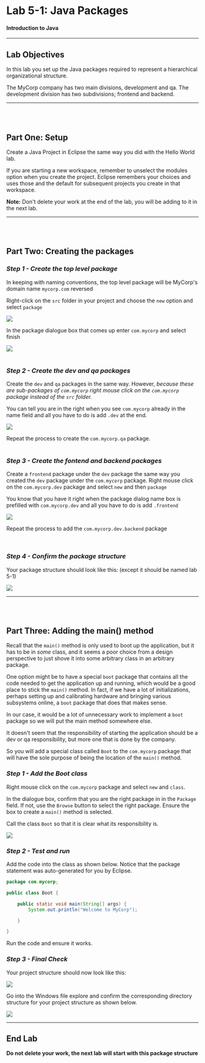 # Lab 5-1: Java Packages

#### Introduction to Java

---

## Lab Objectives

In this lab you set up the Java packages required to represent a hierarchical organizational structure.

The MyCorp company has two main divisions, development and qa. The development division has two subdivisions; frontend and backend.

---
<br/>
<br/>

## Part One: Setup

Create a Java Project in Eclipse the same way you did with the Hello World lab. 

If you are starting a new workspace, remember to unselect the modules option when you create the project. Eclipse remembers your choices and uses those and the default for subsequent projects you create in that workspace.

**Note:** Don't delete your work at the end of the lab, you will be adding to it in the next lab.

---
<br/>
<br/>

## Part Two: Creating the packages

### _Step 1 - Create the top level package_

In keeping with naming conventions, the top level package will be MyCorp's domain name `mycorp.com` reversed

Right-click on the `src` folder in your project and choose the `new` option and select `package`


<img src="images/Lab2-1_1_TopPackage.png">

<br/>

In the package dialogue box that comes up enter `com.mycorp` and select finish



<img src="images/Lab2-1_2_commycorp.png">

<br/>
<br/>

### _Step 2 - Create the dev and qa packages_

Create the `dev` and `qa` packages in the same way. However, _because these are sub-packages of `com.mycorp` right mouse click on the `com.mycorp` package instead of the `src` folder._

You can tell you are in the right when you see `com.mycorp` already in the name field and all you have to do is add `.dev` at the end.



<img src="images/Lab2-1_3_dev.png">

<br/>

Repeat the process to create the `com.mycorp.qa` package.
<br/>
<br/>

### _Step 3 - Create the fontend and backend packages_

Create a `frontend` package under the `dev` package the same way you created the `dev` package under the `com.mycorp` package.  Right mouse click on the `com.mycorp.dev` package and select `new` and then `package`

You know that you have it right when the package dialog name box is prefilled with `com.mycorp.dev` and all you have to do is add `.frontend` 




<img src="images/Lab2-1_4_frontend.png">

<br/>

Repeat the process to add the `com.mycorp.dev.backend` package

<br/>

### _Step 4 - Confirm the package structure_

Your package structure should look like this: (except it should be named lab 5-1)



<img src="images/Lab2-1_5_struct.png">

---

<br/>
<br/>

## Part Three: Adding the main() method

Recall that the `main()` method is only used to boot up the application, but it has to be in _some_ class, and it seems a poor choice from a design perspective to just shove it into some arbitrary class in an arbitrary package. 

One option might be to have a special `boot` package that contains all the code needed to get the application up and running, which would be a good place to stick the `main()` method.  In fact, if we have a lot of initializations, perhaps setting up and calibrating hardware and bringing various subsystems online, a `boot` package that does that makes sense.

In our case, it would be a lot of unnecessary work to implement a `boot` package so we will put the main method somewhere else.

It doesn't seem that the responsibility of starting the application should be a dev or qa responsibility, but more one that is done by the company.

So you will add a special class called `Boot` to the `com.mycorp` package that will have the sole purpose of being the location of the `main()` method.

### _Step 1 - Add the Boot class_


Right mouse click on the `com.mycorp` package and select `new` and `class`.

In the dialogue box, confirm that you are the right package in in the `Package` field. If not, use the `Browse` button to select the right package. Ensure the box to create a `main()` method is selected.

Call the class `Boot` so that it is clear what its responsibility is.



<img src="images/Lab2-1_BootClass.png">

<br/>

### _Step 2 - Test and run_

Add the code into the class as shown below. Notice that the package statement was auto-generated for you by Eclipse.

```java
package com.mycorp;

public class Boot {

	public static void main(String[] args) {
		System.out.println("Welcome to MyCorp");

	}

}

```
Run the code and ensure it works.

### _Step 3 - Final Check_

Your project structure should now look like this:


<img src="images/Lab2-1-package.png">
<br/>

Go into the Windows file explore and confirm the corresponding directory structure for your project structure as shown below.



<img src="images/Lab2-1_7_files.png">

---

## End Lab

**Do not delete your work, the next lab will start with this package structure**

